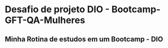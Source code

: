 # Desafio de projeto DIO - Bootcamp-GFT-QA-Mulheres
## Minha Rotina de estudos em um Bootcamp - DIO

